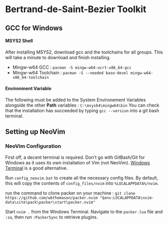 # Bertrand-de-Saint-Bezier Toolkit

## GCC for Windows

#### MSYS2 Shell

After installing MSYS2, download gcc and the toolchains for all groups. This will take a minute to download and finish installing.

- Mingw-w64 GCC : `pacman -S mingw-w64-ucrt-x86_64-gcc`
- Mingw-w64 Toolchain : `pacman -S --needed base-devel mingw-w64-x86_64-toolchain`

#### Environment Variable

The following must be added to the System Environement Variables alongside the other **Path** variables : `C:\msys64\mingw64\bin`
You can check that the installation has succeeded by typing `gcc --version` into a git bash terminal.

## Setting up NeoVim

### NeoVim Configuration
 
First off, a decent terminal is required. Don't go with GitBash/Git for Windows as it uses its own installation of Vim (not NeoVim). [Windows Terminal](https://apps.microsoft.com/detail/9N0DX20HK701?hl=en-US&gl=US) is a good alternative.

Run `config_neovim.bat` to create all the necessary config files. By default, this will copy the contents of `config_files/nvim` into `%LOCALAPPDATA%/nvim`.

run the command to clone packer on your machine : `git clone https://github.com/wbthomason/packer.nvim "$env:LOCALAPPDATA\nvim-data\site\pack\packer\start\packer.nvim"`

Start `nvim .` from the Windows Terminal. Navigate to the `packer.lua` file and `:so`, then run `:PackerSync` to retrieve plugins.
